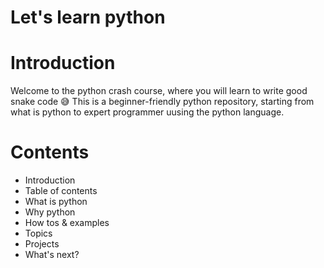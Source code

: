 # Let's learn python

# Introduction

Welcome to the python crash course, where you will learn to write good snake code 😅
This is a beginner-friendly python repository, starting from what is python to expert programmer uusing the python language.

# Contents

- Introduction
- Table of contents
- What is python
- Why python
- How tos & examples
- Topics
- Projects
- What's next?
